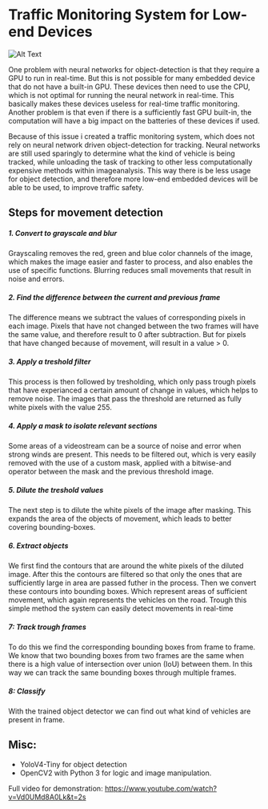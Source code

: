 # Traffic Monitoring System for Low-end Devices

![Alt Text](https://serooshsaba.github.io/monitor.gif)


One problem with neural networks for object-detection is that they require a GPU to run in real-time. But
this is not possible for many embedded device that do not have a built-in GPU. These devices then
need to use the CPU, which is not optimal for running the neural network in real-time. This basically
makes these devices useless for real-time traffic monitoring. Another problem is that even if there is a
sufficiently fast GPU built-in, the computation will have a big impact on the batteries of these devices
if used.

Because of this issue i created a traffic monitoring system, which does not rely on neural
network driven object-detection for tracking. Neural networks are still used sparingly to determine
what the kind of vehicle is being tracked, while unloading the task of tracking to other less
computationally expensive methods within imageanalysis. This way there is be less usage for object
detection, and therefore more low-end embedded devices will be able to be used, to improve traffic
safety.

## Steps for movement detection

##### 1. Convert to grayscale and blur

Grayscaling removes the red, green and blue color channels of the image, which makes the image
easier and faster to process, and also enables the use of specific functions. Blurring reduces small movements that result in noise and errors.

##### 2. Find the difference between the current and previous frame

The difference
means we subtract the values of corresponding pixels in each image.
Pixels that have not changed between the two frames will have the
same value, and therefore result to 0 after subtraction. But for pixels
that have changed because of movement, will result in a value > 0.

##### 3. Apply a treshold filter

This process is then followed by tresholding, which only pass
trough pixels that have experianced a certain amount of change in
values, which helps to remove noise. The images that pass the
threshold are returned as fully white pixels with the value 255.

##### 4. Apply a mask to isolate relevant sections

Some areas of a videostream can be a source of noise and error when strong winds 
are present. This needs to be filtered out, which is very easily removed with 
the use of a custom mask, applied with a bitwise-and operator between the mask
and the previous threshold image. 

##### 5. Dilute the treshold values

The next step is to dilute the white pixels of the image after
masking. This expands the area of the objects of movement, which
leads to better covering bounding-boxes.

##### 6. Extract objects

We first find the contours that are
around the white pixels of the diluted image. After this the contours are filtered so that only the ones
that are sufficiently large in area are passed futher in the process. Then we convert these contours into
bounding boxes. Which represent areas of sufficient movement, which again represents the vehicles
on the road. Trough this simple method the system can easily detect movements in real-time

##### 7: Track trough frames

To do this we find the
corresponding bounding boxes from frame to frame. We know
that two bounding boxes from two frames are the same when
there is a high value of intersection over union (IoU) between
them. In this way we can track the same bounding boxes through
multiple frames.

##### 8: Classify

With the trained object detector we can find out what kind of vehicles are present
in frame.

## Misc:
- YoloV4-Tiny for object detection
- OpenCV2 with Python 3 for logic and image manipulation.

Full video for demonstration: https://www.youtube.com/watch?v=Vd0UMd8A0Lk&t=2s

